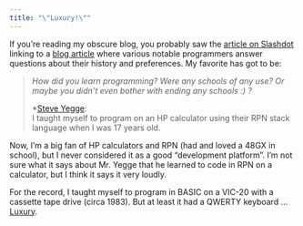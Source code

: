 ```yaml
---
title: "\"Luxury!\""
---
```

If you’re reading my obscure blog, you probably saw the [article on Slashdot](http://rss.slashdot.org/~r/Slashdot/slashdot/~3/35616214/article.pl) linking to a [blog article](http://sztywny.titaniumhosting.com/2006/07/23/stiff-asks-great-programmers-answers/) where various notable programmers answer questions about their history and preferences. My favorite has got to be:

> *How did you learn programming? Were any schools of any use? Or maybe you didn’t even bother with ending any schools :) ?*
>
> \*[Steve Yegge](http://steve-yegge.blogspot.com/*):  
> I taught myself to program on an HP calculator using their RPN stack language when I was 17 years old.


Now, I’m a big fan of HP calculators and RPN (had and loved a 48GX in school), but I never considered it as a good “development platform”. I’m not sure what it says about Mr. Yegge that he learned to code in RPN on a calculator, but I think it says it very loudly.

For the record, I taught myself to program in BASIC on a VIC-20 with a cassette tape drive (circa 1983). But at least it had a QWERTY keyboard … [Luxury](http://www.phespirit.info/montypython/four_yorkshiremen.htm).
